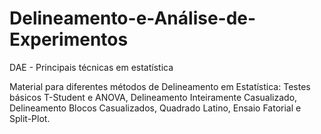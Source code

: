 # Delineamento-e-Análise-de-Experimentos

DAE - Principais técnicas em estatística

Material para diferentes métodos de Delineamento em Estatística: Testes básicos T-Student e ANOVA, Delineamento Inteiramente Casualizado, Delineamento Blocos Casualizados, Quadrado Latino, Ensaio Fatorial e Split-Plot. 
